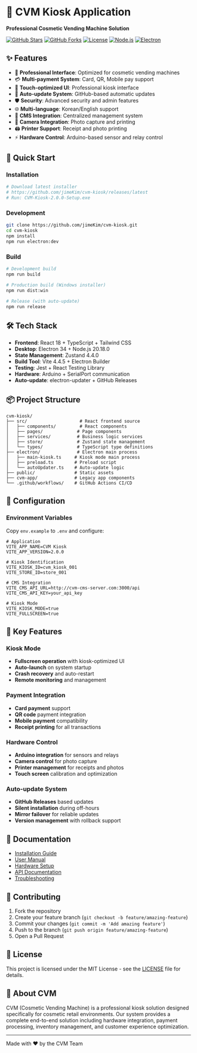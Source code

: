 # 🏪 CVM Kiosk Application

**Professional Cosmetic Vending Machine Solution**

[![GitHub Stars](https://img.shields.io/github/stars/jimeKim/cvm-kiosk)](https://github.com/jimeKim/cvm-kiosk/stargazers)
[![GitHub Forks](https://img.shields.io/github/forks/jimeKim/cvm-kiosk)](https://github.com/jimeKim/cvm-kiosk/network)
[![License](https://img.shields.io/github/license/jimeKim/cvm-kiosk)](LICENSE)
[![Node.js](https://img.shields.io/badge/node-%3E%3D20.18.0-brightgreen)](https://nodejs.org/)
[![Electron](https://img.shields.io/badge/electron-34.0-blue)](https://electronjs.org/)

## ✨ Features

- 🎨 **Professional Interface**: Optimized for cosmetic vending machines
- 💳 **Multi-payment System**: Card, QR, Mobile pay support  
- 📱 **Touch-optimized UI**: Professional kiosk interface
- 🔄 **Auto-update System**: GitHub-based automatic updates
- 🛡️ **Security**: Advanced security and admin features
- 🌐 **Multi-language**: Korean/English support
- 🎯 **CMS Integration**: Centralized management system
- 📸 **Camera Integration**: Photo capture and printing
- 🖨️ **Printer Support**: Receipt and photo printing
- ⚡ **Hardware Control**: Arduino-based sensor and relay control

## 🚀 Quick Start

### Installation
```bash
# Download latest installer
# https://github.com/jimeKim/cvm-kiosk/releases/latest
# Run: CVM-Kiosk-2.0.0-Setup.exe
```

### Development
```bash
git clone https://github.com/jimeKim/cvm-kiosk.git
cd cvm-kiosk
npm install
npm run electron:dev
```

### Build
```bash
# Development build
npm run build

# Production build (Windows installer)  
npm run dist:win

# Release (with auto-update)
npm run release
```

## 🛠️ Tech Stack

- **Frontend**: React 18 + TypeScript + Tailwind CSS
- **Desktop**: Electron 34 + Node.js 20.18.0  
- **State Management**: Zustand 4.4.0
- **Build Tool**: Vite 4.4.5 + Electron Builder
- **Testing**: Jest + React Testing Library
- **Hardware**: Arduino + SerialPort communication
- **Auto-update**: electron-updater + GitHub Releases

## 📦 Project Structure

```
cvm-kiosk/
├── src/                    # React frontend source
│   ├── components/         # React components
│   ├── pages/             # Page components  
│   ├── services/          # Business logic services
│   ├── store/             # Zustand state management
│   └── types/             # TypeScript type definitions
├── electron/              # Electron main process
│   ├── main-kiosk.ts     # Kiosk mode main process
│   ├── preload.ts        # Preload script
│   └── autoUpdater.ts    # Auto-update logic
├── public/               # Static assets
├── cvm-app/              # Legacy app components
└── .github/workflows/    # GitHub Actions CI/CD
```

## 🔧 Configuration

### Environment Variables
Copy `env.example` to `.env` and configure:

```env
# Application
VITE_APP_NAME=CVM Kiosk
VITE_APP_VERSION=2.0.0

# Kiosk Identification  
VITE_KIOSK_ID=cvm_kiosk_001
VITE_STORE_ID=store_001

# CMS Integration
VITE_CMS_API_URL=http://cvm-cms-server.com:3000/api
VITE_CMS_API_KEY=your_api_key

# Kiosk Mode
VITE_KIOSK_MODE=true
VITE_FULLSCREEN=true
```

## 🎯 Key Features

### Kiosk Mode
- **Fullscreen operation** with kiosk-optimized UI
- **Auto-launch** on system startup
- **Crash recovery** and auto-restart
- **Remote monitoring** and management

### Payment Integration  
- **Card payment** support
- **QR code** payment integration
- **Mobile payment** compatibility
- **Receipt printing** for all transactions

### Hardware Control
- **Arduino integration** for sensors and relays
- **Camera control** for photo capture
- **Printer management** for receipts and photos
- **Touch screen** calibration and optimization

### Auto-update System
- **GitHub Releases** based updates
- **Silent installation** during off-hours
- **Mirror failover** for reliable updates
- **Version management** with rollback support

## 📖 Documentation

- [Installation Guide](docs/INSTALLATION.md)
- [User Manual](docs/USER-MANUAL.md) 
- [Hardware Setup](docs/HARDWARE-SETUP.md)
- [API Documentation](docs/API.md)
- [Troubleshooting](docs/TROUBLESHOOTING.md)

## 🤝 Contributing

1. Fork the repository
2. Create your feature branch (`git checkout -b feature/amazing-feature`)
3. Commit your changes (`git commit -m 'Add amazing feature'`)
4. Push to the branch (`git push origin feature/amazing-feature`)
5. Open a Pull Request

## 📄 License

This project is licensed under the MIT License - see the [LICENSE](LICENSE) file for details.

## 🏢 About CVM

CVM (Cosmetic Vending Machine) is a professional kiosk solution designed specifically for cosmetic retail environments. Our system provides a complete end-to-end solution including hardware integration, payment processing, inventory management, and customer experience optimization.

---

Made with ❤️ by the CVM Team